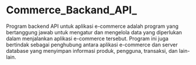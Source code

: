 # Commerce_Backand_API_
Program backend API untuk aplikasi e-commerce adalah program yang bertanggung jawab untuk mengatur dan mengelola data yang diperlukan dalam menjalankan aplikasi e-commerce tersebut. Program ini juga bertindak sebagai penghubung antara aplikasi e-commerce dan server database yang menyimpan informasi produk, pengguna, transaksi, dan lain-lain.
